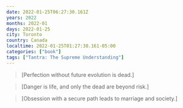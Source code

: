 ```yaml
---
date: 2022-01-25T06:27:30.161Z
years: 2022
months: 2022-01
days: 2022-01-25
city: Toronto
country: Canada
localtime: 2022-01-25T01:27:30.161-05:00
categories: ["book"]
tags: ["Tantra: The Supreme Understanding"]
---
```

> [Perfection without future evolution is dead.]

> [Danger is life, and only the dead are beyond risk.]

> [Obsession with a secure path leads to marriage and society.]
